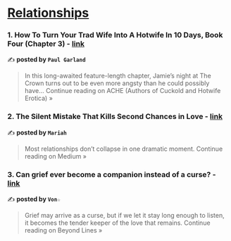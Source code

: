 
<h1><a href=https://medium.com/tag/relationships/recommended target="_blank" rel="noopener noreferrer">Relationships</a></h1>
<h3>1. How To Turn Your Trad Wife Into A Hotwife In 10 Days, Book Four (Chapter 3) - <a href="https://medium.com/authors-of-cuckold-and-hotwife-erotica/how-to-turn-your-trad-wife-into-a-hotwife-in-10-days-book-four-chapter-3-3ce889902c1c?source=rss------relationships-5" target="_blank" rel="noopener noreferrer">link</a></h3>

✍️ **posted by `Paul Garland`**

<blockquote>In this long-awaited feature-length chapter, Jamie’s night at The Crown turns out to be even more angsty than he could possibly have…
Continue reading on ACHE (Authors of Cuckold and Hotwife Erotica) »</blockquote>

<h3>2. The Silent Mistake That Kills Second Chances in Love - <a href="https://medium.com/@mariah_Ca/the-silent-mistake-that-kills-second-chances-in-love-1d28e1887850?source=rss------relationships-5" target="_blank" rel="noopener noreferrer">link</a></h3>

✍️ **posted by `Mariah`**

<blockquote>Most relationships don’t collapse in one dramatic moment.
Continue reading on Medium »</blockquote>

<h3>3. Can grief ever become a companion instead of a curse? - <a href="https://medium.com/beyond-lines/can-grief-ever-become-a-companion-instead-of-a-curse-af89c06dd6f0?source=rss------relationships-5" target="_blank" rel="noopener noreferrer">link</a></h3>

✍️ **posted by `Von☆`**

<blockquote>Grief may arrive as a curse, but if we let it stay long enough to listen, it becomes the tender keeper of the love that remains.
Continue reading on Beyond Lines »</blockquote>

